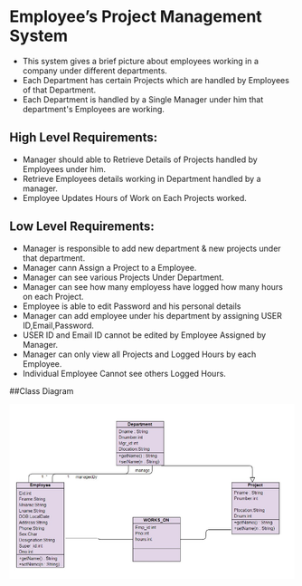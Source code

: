 
# Employee’s Project Management System

* This system gives a brief picture about employees working in a company under different departments.
* Each Department has certain Projects which are handled by Employees of that Department.
* Each Department is handled by a Single Manager under him that department's Employees are working.

## High Level Requirements:
* Manager should able to Retrieve Details of Projects handled by Employees under him.
* Retrieve Employees details working in Department handled by a manager.
* Employee Updates Hours of Work on Each Projects worked.
## Low Level Requirements:
* Manager is responsible to add new department & new projects under that department.
* Manager cann Assign a Project to a Employee.
* Manager can see various Projects Under Department.
* Manager can see how many employess have logged how many hours on each Project.
* Employee is able to edit Password and his personal details
* Manager can add employee under his department by assigning USER ID,Email,Password.
* USER ID and Email ID cannot be edited by Employee Assigned by Manager.
* Manager can only view all Projects and Logged Hours by each Employee.
* Individual Employee Cannot see others Logged Hours.

##Class Diagram

![Class Diagram](https://github.com/Keshav-Shanbhag/EmployeeProjectManagemnt/blob/main/Class%20Diagram.jpg)

